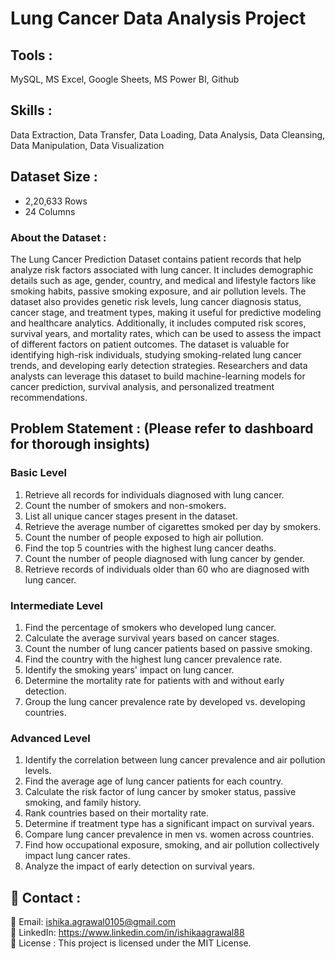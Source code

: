 # **Lung Cancer Data Analysis Project**

## Tools :

MySQL, MS Excel, Google Sheets, MS Power BI, Github

## Skills :

Data Extraction, Data Transfer, Data Loading, Data Analysis, Data Cleansing, Data Manipulation, Data Visualization

## Dataset Size :

- 2,20,633 Rows  
- 24 Columns
  
### About the Dataset :

The Lung Cancer Prediction Dataset contains patient records that help analyze risk factors associated with lung cancer. It includes demographic details such as age, gender, country, and medical and lifestyle factors like smoking habits, passive smoking exposure, and air pollution levels. The dataset also provides genetic risk levels, lung cancer diagnosis status, cancer stage, and treatment types, making it useful for predictive modeling and healthcare analytics. Additionally, it includes computed risk scores, survival years, and mortality rates, which can be used to assess the impact of different factors on patient outcomes. The dataset is valuable for identifying high-risk individuals, studying smoking-related lung cancer trends, and developing early detection strategies. Researchers and data analysts can leverage this dataset to build machine-learning models for cancer prediction, survival analysis, and personalized treatment recommendations.

## Problem Statement : (Please refer to dashboard for thorough insights)

### Basic Level

1. Retrieve all records for individuals diagnosed with lung cancer.  
2. Count the number of smokers and non-smokers.  
3. List all unique cancer stages present in the dataset.  
4. Retrieve the average number of cigarettes smoked per day by smokers.  
5. Count the number of people exposed to high air pollution.  
6. Find the top 5 countries with the highest lung cancer deaths.  
7. Count the number of people diagnosed with lung cancer by gender.  
8. Retrieve records of individuals older than 60 who are diagnosed with lung cancer.

### Intermediate Level

1. Find the percentage of smokers who developed lung cancer.
2. Calculate the average survival years based on cancer stages.
3. Count the number of lung cancer patients based on passive smoking.
4. Find the country with the highest lung cancer prevalence rate.
5. Identify the smoking years' impact on lung cancer.
6. Determine the mortality rate for patients with and without early detection.
7. Group the lung cancer prevalence rate by developed vs. developing countries.

### Advanced Level

1. Identify the correlation between lung cancer prevalence and air pollution levels.
2. Find the average age of lung cancer patients for each country.
3. Calculate the risk factor of lung cancer by smoker status, passive smoking, and family history.
4. Rank countries based on their mortality rate.
5. Determine if treatment type has a significant impact on survival years.
6. Compare lung cancer prevalence in men vs. women across countries.
7. Find how occupational exposure, smoking, and air pollution collectively impact lung cancer rates.
8. Analyze the impact of early detection on survival years.

## 📩 Contact :
📧 Email: ishika.agrawal0105@gmail.com    
💼 LinkedIn: https://www.linkedin.com/in/ishikaagrawal88  
📜 License : This project is licensed under the MIT License.
